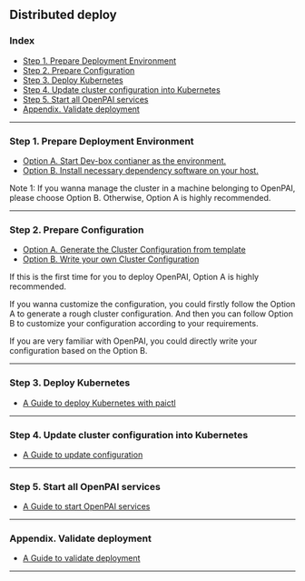 <!--
  Copyright (c) Microsoft Corporation
  All rights reserved.

  MIT License

  Permission is hereby granted, free of charge, to any person obtaining a copy of this software and associated
  documentation files (the "Software"), to deal in the Software without restriction, including without limitation
  the rights to use, copy, modify, merge, publish, distribute, sublicense, and/or sell copies of the Software, and
  to permit persons to whom the Software is furnished to do so, subject to the following conditions:
  The above copyright notice and this permission notice shall be included in all copies or substantial portions of the Software.

  THE SOFTWARE IS PROVIDED *AS IS*, WITHOUT WARRANTY OF ANY KIND, EXPRESS OR IMPLIED, INCLUDING
  BUT NOT LIMITED TO THE WARRANTIES OF MERCHANTABILITY, FITNESS FOR A PARTICULAR PURPOSE AND
  NONINFRINGEMENT. IN NO EVENT SHALL THE AUTHORS OR COPYRIGHT HOLDERS BE LIABLE FOR ANY CLAIM,
  DAMAGES OR OTHER LIABILITY, WHETHER IN AN ACTION OF CONTRACT, TORT OR OTHERWISE, ARISING FROM,
  OUT OF OR IN CONNECTION WITH THE SOFTWARE OR THE USE OR OTHER DEALINGS IN THE SOFTWARE.
-->

## Distributed deploy 

### Index
- [Step 1. Prepare Deployment Environment](#c-step-1)
- [Step 2. Prepare Configuration](#c-step-2)
- [Step 3. Deploy Kubernetes](#c-step-3)
- [Step 4. Update cluster configuration into Kubernetes](#c-step-4)
- [Step 5. Start all OpenPAI services](#c-step-5)
- [Appendix. Validate deployment](#appendix)

***

### Step 1. Prepare Deployment Environment <a name="c-step-1"></a>

- [Option A. Start Dev-box contianer as the environment.](./how-to-setup-dev-box.md) 
- [Option B. Install necessary dependency software on your host.](./how-to-install-depdencey.md)

Note 1: If you wanna manage the cluster in a machine belonging to OpenPAI, please choose Option B. Otherwise, Option A is highly recommended.

***

### Step 2. Prepare Configuration <a name="c-step-2"></a>

- [Option A. Generate the Cluster Configuration from template](./how-to-generate-cluster-config.md)
- [Option B. Write your own Cluster Configuration](./customized-configuration.md)

If this is the first time for you to deploy OpenPAI, Option A is highly recommended. 

If you wanna customize the configuration, you could firstly follow the Option A to generate a rough cluster configuration. And then you can follow Option B to customize your configuration according to your requirements.

If you are very familiar with OpenPAI, you could directly write your configuration based on the Option B.

***

### Step 3. Deploy Kubernetes <a name="c-step-3"></a>

- [A Guide to deploy Kubernetes with paictl](./how-to-bootup-k8s.md)

***

### Step 4. Update cluster configuration into Kubernetes <a name="c-step-4"></a>

- [A Guide to update configuration](./push-cfg-and-set-id.md)

***

### Step 5. Start all OpenPAI services <a name="c-step-5"></a>

- [A Guide to start OpenPAI services](./how-to-start-pai-serv.md)


***

### Appendix. Validate deployment <a name="appendix"></a>

- [A Guide to validate deployment](./validate-deployment.md)

***


